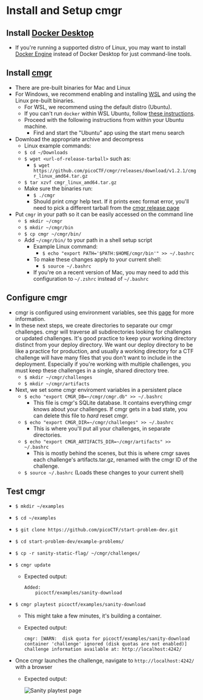 # Install and Setup cmgr

## Install [Docker Desktop](https://docs.docker.com/engine/install/)

- If you're running a supported distro of Linux, you may want to install
  [Docker Engine](https://docs.docker.com/engine/install/#supported-platforms)
  instead of Docker Desktop for just command-line tools.

## Install [cmgr](https://github.com/picoCTF/cmgr/releases/latest)

- There are pre-built binaries for Mac and Linux
- For Windows, we recommend enabling and installing
  [WSL](https://learn.microsoft.com/en-us/windows/wsl/setup/environment) and
  using the Linux pre-built binaries.
  - For WSL, we recommend using the default distro (Ubuntu).
  - If you can't run `docker` within WSL Ubuntu, follow [these
    instructions](https://docs.docker.com/desktop/settings/windows/#wsl-integration).
  - Proceed with the following instructions from within your Ubuntu machine.
    - Find and start the "Ubuntu" app using the start menu search
- Download the appropriate archive and decompress
  - Linux example commands:
  - `$ cd ~/Downloads`
  - `$ wget <url-of-release-tarball>` such as:
    - `$ wget https://github.com/picoCTF/cmgr/releases/download/v1.2.1/cmgr_linux_amd64.tar.gz`
  - `$ tar xzvf cmgr_linux_amd64.tar.gz`
  - Make sure the binaries run:
    - `$ ./cmgr`
    - Should print cmgr help text. If it prints exec format error, you'll need to pick a
      different tarball from the [cmgr release page](https://github.com/picoCTF/cmgr/releases/latest)
- Put `cmgr` in your path so it can be easily accessed on the command line
  - `$ mkdir ~/cmgr`
  - `$ mkdir ~/cmgr/bin`
  - `$ cp cmgr ~/cmgr/bin/`
  - Add `~/cmgr/bin/` to your path in a shell setup script
    - Example Linux command:
      - `$ echo "export PATH='$PATH:$HOME/cmgr/bin'" >> ~/.bashrc`
    - To make these changes apply to your current shell:
      - `$ source ~/.bashrc`
    - If you're on a recent version of Mac, you may need to add this
      configuration to `~/.zshrc` instead of `~/.bashrc`

## Configure cmgr

- cmgr is configured using environment variables, see this
  [page](https://github.com/picoCTF/cmgr?tab=readme-ov-file#configuration) for
  more information.
- In these next steps, we create directories to separate our cmgr challenges.
  cmgr will traverse all subdirectories looking for challenges or updated
  challenges. It's good practice to keep your working directory distinct from
  your deploy directory. We want our deploy directory to be like a practice
  for production, and usually a working directory for a CTF challenge will
  have many files that you don't want to include in the deployment. Especially
  if you're working with multiple challenges, you must keep these challenges
  in a single, shared directory tree.
  - `$ mkdir ~/cmgr/challenges`
  - `$ mkdir ~/cmgr/artifacts`
- Next, we set some cmgr enviroment variables in a persistent place
  - `$ echo "export CMGR_DB=~/cmgr/cmgr.db" >> ~/.bashrc`
    - This file is cmgr's SQLite database. It contains everything cmgr knows
      about your challenges. If cmgr gets in a bad state, you can delete this
      file to *hard* reset cmgr.
  - `$ echo "export CMGR_DIR=~/cmgr/challenges" >> ~/.bashrc`
    - This is where you'll put all your challenges, in separate directories.
  - `$ echo "export CMGR_ARTIFACTS_DIR=~/cmgr/artifacts" >> ~/.bashrc`
    - This is mostly behind the scenes, but this is where cmgr saves each
      challenge's artifacts.tar.gz, renamed with the cmgr ID of the challenge.
  - `$ source ~/.bashrc` (Loads these changes to your current shell)

## Test cmgr

- `$ mkdir ~/examples`
- `$ cd ~/examples`
- `$ git clone https://github.com/picoCTF/start-problem-dev.git`
- `$ cd start-problem-dev/example-problems/`
- `$ cp -r sanity-static-flag/ ~/cmgr/challenges/`
- `$ cmgr update`
  - Expected output:

      ```terminal
      Added:
          picoctf/examples/sanity-download
      ```

- `$ cmgr playtest picoctf/examples/sanity-download`
  - This might take a few minutes, it's building a container.
  - Expected output:

      ```terminal
      cmgr: [WARN:  disk quota for picoctf/examples/sanity-download container 'challenge' ignored (disk quotas are not enabled)]
      challenge information available at: http://localhost:4242/
      ```

- Once cmgr launches the challenge, navigate to `http://localhost:4242/` with
  a browser
  - Expected output:

    ![Sanity playtest page](/img/sanity-download-playtest.png)
